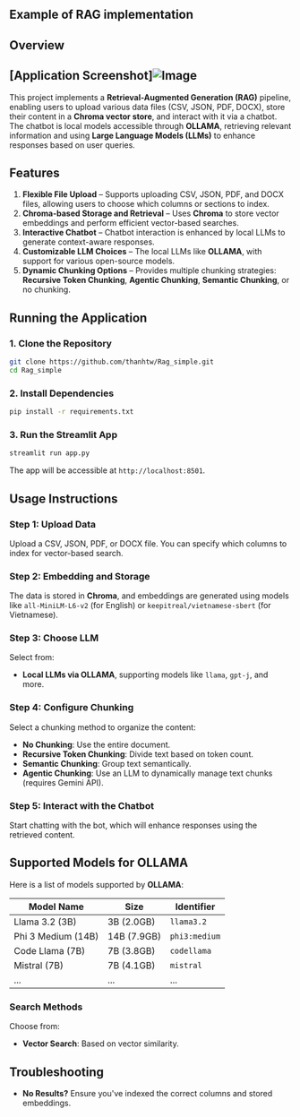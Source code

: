 ## Example of RAG implementation

## Overview

## [Application Screenshot]![Image](https://github.com/user-attachments/assets/89c0bcc8-8daf-4543-88b1-d9798f548b34)

This project implements a **Retrieval-Augmented Generation (RAG)** pipeline, enabling users to upload various data files (CSV, JSON, PDF, DOCX), store their content in a **Chroma vector store**, and interact with it via a chatbot. The chatbot is local models accessible through **OLLAMA**, retrieving relevant information and using **Large Language Models (LLMs)** to enhance responses based on user queries.

## Features
1. **Flexible File Upload** – Supports uploading CSV, JSON, PDF, and DOCX files, allowing users to choose which columns or sections to index.
2. **Chroma-based Storage and Retrieval** – Uses **Chroma** to store vector embeddings and perform efficient vector-based searches.
3. **Interactive Chatbot** – Chatbot interaction is enhanced by local LLMs to generate context-aware responses.
4. **Customizable LLM Choices** – The local LLMs like **OLLAMA**, with support for various open-source models.
5. **Dynamic Chunking Options** – Provides multiple chunking strategies: **Recursive Token Chunking**, **Agentic Chunking**, **Semantic Chunking**, or no chunking.
## Running the Application

### 1. Clone the Repository
```bash
git clone https://github.com/thanhtw/Rag_simple.git
cd Rag_simple
```

### 2. Install Dependencies
```bash
pip install -r requirements.txt
```

### 3. Run the Streamlit App
```bash
streamlit run app.py
```

The app will be accessible at `http://localhost:8501`.

## Usage Instructions

### Step 1: Upload Data
Upload a CSV, JSON, PDF, or DOCX file. You can specify which columns to index for vector-based search.

### Step 2: Embedding and Storage
The data is stored in **Chroma**, and embeddings are generated using models like `all-MiniLM-L6-v2` (for English) or `keepitreal/vietnamese-sbert` (for Vietnamese).

### Step 3: Choose LLM
Select from:
- **Local LLMs via OLLAMA**, supporting models like `llama`, `gpt-j`, and more.

### Step 4: Configure Chunking
Select a chunking method to organize the content:
- **No Chunking**: Use the entire document.
- **Recursive Token Chunking**: Divide text based on token count.
- **Semantic Chunking**: Group text semantically.
- **Agentic Chunking**: Use an LLM to dynamically manage text chunks (requires Gemini API).

### Step 5: Interact with the Chatbot
Start chatting with the bot, which will enhance responses using the retrieved content.

## Supported Models for OLLAMA

Here is a list of models supported by **OLLAMA**:

| Model Name                           | Size          | Identifier               |
|--------------------------------------|---------------|--------------------------|
| Llama 3.2 (3B)                       | 3B (2.0GB)    | `llama3.2`               |
| Phi 3 Medium (14B)                   | 14B (7.9GB)   | `phi3:medium`            |
| Code Llama (7B)                      | 7B (3.8GB)    | `codellama`              |
| Mistral (7B)                         | 7B (4.1GB)    | `mistral`                |
| ...                                  | ...           | ...                      |



### Search Methods
Choose from:
- **Vector Search**: Based on vector similarity.

## Troubleshooting
- **No Results?** Ensure you've indexed the correct columns and stored embeddings.

